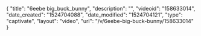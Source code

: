 {
    "title": "6eebe big_buck_bunny",
    "description": "",
    "videoid": "158633014",
    "date_created": "1524704088",
    "date_modified": "1524704121",
    "type": "captivate",
    "layout": "video",
    "url": "\/v\/6eebe-big-buck-bunny\/158633014"
}